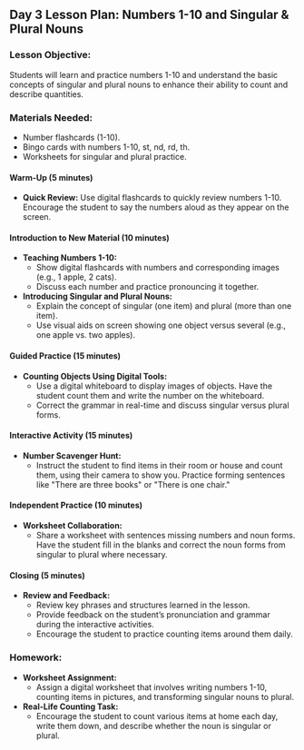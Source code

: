 ## Day 3 Lesson Plan: Numbers 1-10 and Singular & Plural Nouns

### Lesson Objective:
Students will learn and practice numbers 1-10 and understand the basic concepts of singular and plural nouns to enhance their ability to count and describe quantities.

### Materials Needed:
- Number flashcards (1-10).
- Bingo cards with numbers 1-10, st, nd, rd, th.
- Worksheets for singular and plural practice.

#### Warm-Up (5 minutes)
- **Quick Review:** Use digital flashcards to quickly review numbers 1-10. Encourage the student to say the numbers aloud as they appear on the screen.

#### Introduction to New Material (10 minutes)
- **Teaching Numbers 1-10:**
  - Show digital flashcards with numbers and corresponding images (e.g., 1 apple, 2 cats).
  - Discuss each number and practice pronouncing it together.
- **Introducing Singular and Plural Nouns:**
  - Explain the concept of singular (one item) and plural (more than one item).
  - Use visual aids on screen showing one object versus several (e.g., one apple vs. two apples).

#### Guided Practice (15 minutes)
- **Counting Objects Using Digital Tools:**
  - Use a digital whiteboard to display images of objects. Have the student count them and write the number on the whiteboard.
  - Correct the grammar in real-time and discuss singular versus plural forms.

#### Interactive Activity (15 minutes)
- **Number Scavenger Hunt:**
  - Instruct the student to find items in their room or house and count them, using their camera to show you. Practice forming sentences like "There are three books" or "There is one chair."

#### Independent Practice (10 minutes)
- **Worksheet Collaboration:**
  - Share a worksheet with sentences missing numbers and noun forms. Have the student fill in the blanks and correct the noun forms from singular to plural where necessary.

#### Closing (5 minutes)
- **Review and Feedback:**
  - Review key phrases and structures learned in the lesson.
  - Provide feedback on the student’s pronunciation and grammar during the interactive activities.
  - Encourage the student to practice counting items around them daily.

### Homework:
- **Worksheet Assignment:**
  - Assign a digital worksheet that involves writing numbers 1-10, counting items in pictures, and transforming singular nouns to plural.
- **Real-Life Counting Task:**
  - Encourage the student to count various items at home each day, write them down, and describe whether the noun is singular or plural.

